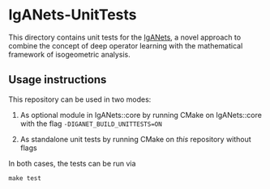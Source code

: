 # IgANets-UnitTests

This directory contains unit tests for the [IgANets](https://github.com/iganets/iganet), a novel approach to combine the concept of deep operator learning with the mathematical framework of isogeometric analysis.

## Usage instructions

This repository can be used in two modes:

1. As optional module in IgANets::core by running CMake on IgANets::core with the flag `-DIGANET_BUILD_UNITTESTS=ON`

2. As standalone unit tests by running CMake on _this_ repository without flags

In both cases, the tests can be run via
```shell
make test
```

